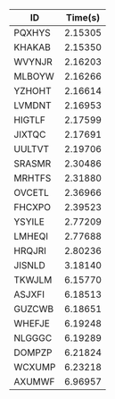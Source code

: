 |ID|Time(s)|
|-|-|
|PQXHYS|2.15305|
|KHAKAB|2.15350|
|WVYNJR|2.16203|
|MLBOYW|2.16266|
|YZHOHT|2.16614|
|LVMDNT|2.16953|
|HIGTLF|2.17599|
|JIXTQC|2.17691|
|UULTVT|2.19706|
|SRASMR|2.30486|
|MRHTFS|2.31880|
|OVCETL|2.36966|
|FHCXPO|2.39523|
|YSYILE|2.77209|
|LMHEQI|2.77688|
|HRQJRI|2.80236|
|JISNLD|3.18140|
|TKWJLM|6.15770|
|ASJXFI|6.18513|
|GUZCWB|6.18651|
|WHEFJE|6.19248|
|NLGGGC|6.19289|
|DOMPZP|6.21824|
|WCXUMP|6.23218|
|AXUMWF|6.96957|
